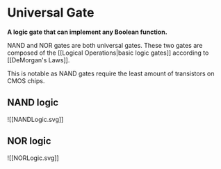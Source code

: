 # Universal Gate
**A logic gate that can implement any Boolean function.**

NAND and NOR gates are both universal gates. These two gates are composed of the [[Logical Operations|basic logic gates]] according to [[DeMorgan's Laws]].

This is notable as NAND gates require the least amount of transistors on CMOS chips.

## NAND logic
![[NANDLogic.svg]]

## NOR logic
![[NORLogic.svg]]